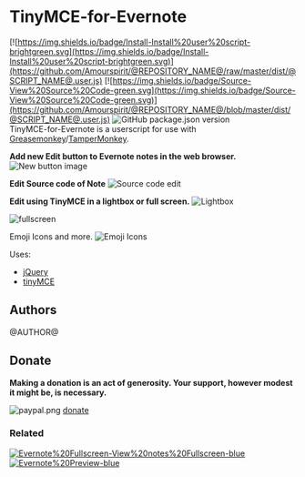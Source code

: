 # TinyMCE-for-Evernote

[![https://img.shields.io/badge/Install-Install%20user%20script-brightgreen.svg](https://img.shields.io/badge/Install-Install%20user%20script-brightgreen.svg)](https://github.com/Amourspirit/@REPOSITORY_NAME@/raw/master/dist/@SCRIPT_NAME@.user.js) [![https://img.shields.io/badge/Source-View%20Source%20Code-green.svg](https://img.shields.io/badge/Source-View%20Source%20Code-green.svg)](https://github.com/Amourspirit/@REPOSITORY_NAME@/blob/master/dist/@SCRIPT_NAME@.user.js) ![GitHub package.json version](https://img.shields.io/github/package-json/v/Amourspirit/@REPOSITORY_NAME@.svg)  
TinyMCE-for-Evernote is a userscript for use with [Greasemonkey](http://www.greasespot.net/)/[TamperMonkey](http://tampermonkey.net/).

**Add new Edit button to Evernote notes in the web browser.**
![New button image](http://amourspirit.github.io/TinyMce-for-Evernote/images/screenshots/new_button.png "new Button")

**Edit Source code of Note**
![Source code edit](http://amourspirit.github.io/TinyMce-for-Evernote/images/screenshots/source_code.png "Edit source code")

**Edit using TinyMCE in a lightbox or full screen.**
![Lightbox](http://amourspirit.github.io/TinyMce-for-Evernote/images/screenshots/lightbox.png "Edit in Popup Lightbox")

![fullscreen](http://amourspirit.github.io/TinyMce-for-Evernote/images/screenshots/full_screen.png "Edit in Fullscreen")

Emoji Icons and more.
![Emoji Icons](http://amourspirit.github.io/TinyMce-for-Evernote/images/screenshots/emoji.png "Use Emoji Icons")

Uses:

* [jQuery](https://jquery.com/)
* [tinyMCE](http://www.tinymce.com/)


## Authors

@AUTHOR@

## Donate

**Making a donation is an act of generosity. Your support, however modest it might be, is necessary.**

![paypal.png](https://i.postimg.cc/y6QZqvZW/paypal.png) [donate](https://bit.ly/1QIN2Cs)

### Related

[![Evernote%20Fullscreen-View%20notes%20Fullscreen-blue](https://img.shields.io/badge/Evernote%20Fullscreen-View%20notes%20Full%20Screen-blue.svg)](https://github.com/Amourspirit/Evernote-Fullscreen#evernote-fullscreen-user-script) [![Evernote%20Preview-blue](https://img.shields.io/badge/Evernote%20Preview-Preview%20Notes%20Full%20Screen-blue.svg)](https://github.com/Amourspirit/Evernote-Preview#evernote-preview-userscript)